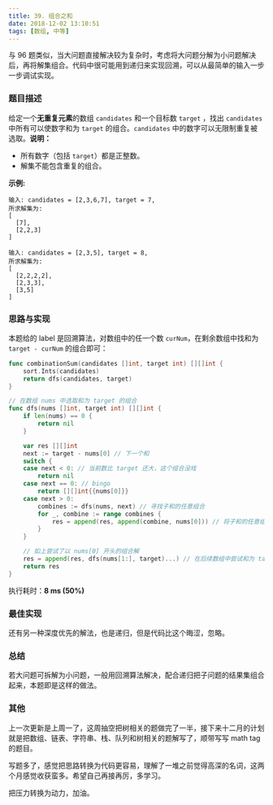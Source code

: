 ```yaml
---
title: 39. 组合之和
date: 2018-12-02 13:10:51
tags: [数组, 中等]
---
```


与 96 题类似，当大问题直接解决较为复杂时，考虑将大问题分解为小问题解决后，再将解集组合。代码中很可能用到递归来实现回溯，可以从最简单的输入一步一步调试实现。

<!-- more-->

### 题目描述

给定一个**无重复元素**的数组 `candidates` 和一个目标数 `target` ，找出 `candidates` 中所有可以使数字和为 `target` 的组合。`candidates` 中的数字可以无限制重复被选取。**说明：**

- 所有数字（包括 `target`）都是正整数。
- 解集不能包含重复的组合。 

**示例:**

```
输入: candidates = [2,3,6,7], target = 7,
所求解集为:
[
  [7],
  [2,2,3]
]

输入: candidates = [2,3,5], target = 8,
所求解集为:
[
  [2,2,2,2],
  [2,3,3],
  [3,5]
]
```



### 思路与实现

本题给的 label 是回溯算法，对数组中的任一个数 `curNum`，在剩余数组中找和为 `target - curNum` 的组合即可：

```go
func combinationSum(candidates []int, target int) [][]int {
	sort.Ints(candidates)
	return dfs(candidates, target)
}

// 在数组 nums 中选取和为 target 的组合
func dfs(nums []int, target int) [][]int {
	if len(nums) == 0 {
		return nil
	}

	var res [][]int
	next := target - nums[0] // 下一个和
	switch {
	case next < 0: // 当前数比 target 还大，这个组合没戏
		return nil
	case next == 0: // bingo
		return [][]int{{nums[0]}}
	case next > 0:
		combines := dfs(nums, next) // 寻找子和的任意组合
		for _, combine := range combines {
			res = append(res, append(combine, nums[0])) // 将子和的任意组合添加到解中
		}
	}

	// 如上尝试了以 nums[0] 开头的组合解
	res = append(res, dfs(nums[1:], target)...) // 在后续数组中尝试和为 target 的组合
	return res
}

```

执行耗时：**8 ms (50%)**



### 最佳实现
还有另一种深度优先的解法，也是递归，但是代码比这个晦涩，忽略。



### 总结

若大问题可拆解为小问题，一般用回溯算法解决，配合递归把子问题的结果集组合起来，本题即是这样的做法。



### 其他

上一次更新是上周一了，这周抽空把树相关的题做完了一半，接下来十二月的计划就是把数组、链表、字符串、栈、队列和树相关的题解写了，顺带写写 math tag 的题目。

写题多了，感觉把思路转换为代码更容易，理解了一堆之前觉得高深的名词，这两个月感觉收获蛮多。希望自己再接再厉，多学习。

把压力转换为动力，加油。